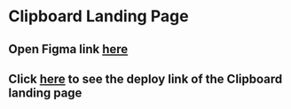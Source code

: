 # Clipboard Landing Page

## Open Figma link [here](https://www.figma.com/file/mcuI3i3wvlLXLCo3ZDTyAS/clipboard-landing-page?type=design&node-id=0-435&t=z9dOIPn3OpyLccY8-0)

## Click [here](https://resonant-gumdrop-06821c.netlify.app/) to see the deploy link of the Clipboard landing page
